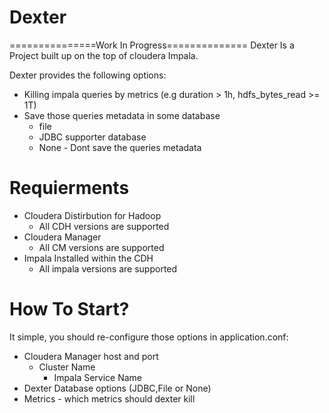 # Dexter
===============Work In Progress==============
Dexter Is a Project built up on the top of cloudera Impala.

Dexter provides the following options:
* Killing impala queries by metrics (e.g duration > 1h, hdfs_bytes_read >= 1T)
* Save those queries metadata in some database
  * file
  * JDBC supporter database
  * None - Dont save the queries metadata

# Requierments
* Cloudera Distirbution for Hadoop
  * All CDH versions are supported
* Cloudera Manager
  * All CM versions are supported
* Impala Installed within the CDH
  * All impala versions are supported
  
  
# How To Start?
It simple, you should re-configure those options in application.conf:
  * Cloudera Manager host and port
    * Cluster Name
      * Impala Service Name
  * Dexter Database options (JDBC,File or None)
  * Metrics - which metrics should dexter kill
  
